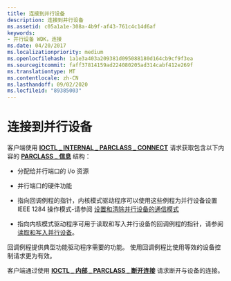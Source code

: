 ```yaml
---
title: 连接到并行设备
description: 连接到并行设备
ms.assetid: c05a1a1e-308a-4b9f-af43-761c4c14d6af
keywords:
- 并行设备 WDK，连接
ms.date: 04/20/2017
ms.localizationpriority: medium
ms.openlocfilehash: 1a1e3a403a209381d095088180d164cb9cf9f3ea
ms.sourcegitcommit: faff37814159ad224080205ad314cabf412e269f
ms.translationtype: MT
ms.contentlocale: zh-CN
ms.lasthandoff: 09/02/2020
ms.locfileid: "89385003"
---
```

# <a name="connecting-to-a-parallel-device"></a>连接到并行设备





客户端使用 [**IOCTL \_ INTERNAL \_ PARCLASS \_ CONNECT**](/windows-hardware/drivers/ddi/parallel/ni-parallel-ioctl_internal_parclass_connect) 请求获取包含以下内容的 [**PARCLASS \_ 信息**](/windows-hardware/drivers/ddi/parallel/ns-parallel-_parclass_information) 结构：

-   分配给并行端口的 i/o 资源

-   并行端口的硬件功能

-   指向回调例程的指针，内核模式驱动程序可以使用这些例程为并行设备设置 IEEE 1284 操作模式-请参阅 [设置和清除并行设备的通信模式](setting-and-clearing-a-communication-mode-for-a-parallel-device.md)

-   指向内核模式驱动程序可用于读取和写入并行设备的回调例程的指针，请参阅 [读取和写入并行设备](reading-and-writing-a-parallel-device.md)。

回调例程提供典型功能驱动程序需要的功能。 使用回调例程比使用等效的设备控制请求更为有效。

客户端通过使用 [**IOCTL \_ 内部 \_ PARCLASS \_ 断开连接**](/windows-hardware/drivers/ddi/parallel/ni-parallel-ioctl_internal_parclass_disconnect) 请求断开与设备的连接。

 

